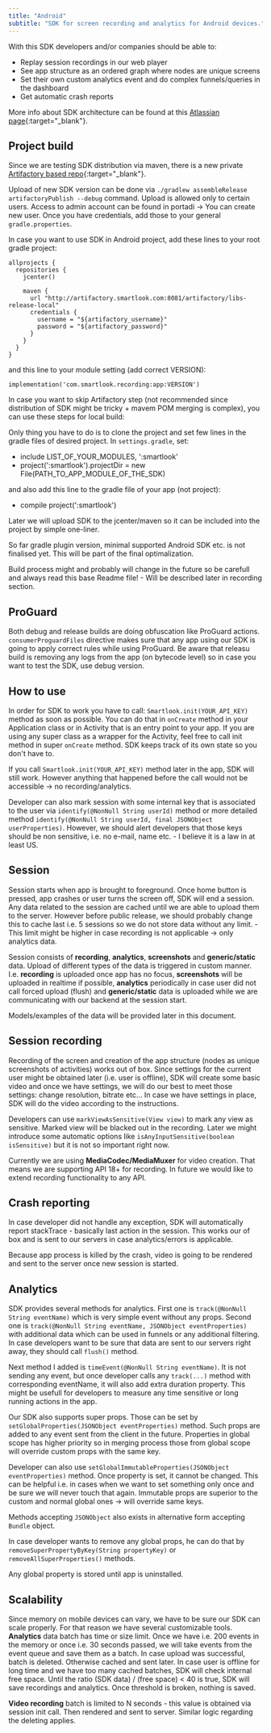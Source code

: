 ```yaml
---
title: "Android"
subtitle: "SDK for screen recording and analytics for Android devices."
---
```


With this SDK developers and/or companies should be able to:

* Replay session recordings in our web player
* See app structure as an ordered graph where nodes are unique screens
* Set their own custom analytics event and do complex funnels/queries in the dashboard
* Get automatic crash reports

More info about SDK architecture can be found at this [Atlassian page](https://smartsupp.atlassian.net/wiki/spaces/DEV/pages/30539777/Android+SDK){:target="_blank"}.

## Project build

Since we are testing SDK distribution via maven, there is a new private [Artifactory based repo](http://artifactory.smartlook.com:8081/artifactory/){:target="_blank"}.

Upload of new SDK version can be done via `./gradlew assembleRelease artifactoryPublish --debug` command. Upload is allowed only to certain users. Access to admin account can be found in portadi -> You can create new user. Once you have credentials, add those to your general `gradle.properties`.

In case you want to use SDK in Android project, add these lines to your root gradle project:

```android
allprojects {
  repositories {
    jcenter()

    maven {
      url "http://artifactory.smartlook.com:8081/artifactory/libs-release-local"
      credentials {
        username = "${artifactory_username}"
        password = "${artifactory_password}"
      }
    }
  }
}
```

and this line to your module setting (add correct VERSION):

`implementation('com.smartlook.recording:app:VERSION')`

In case you want to skip Artifactory step (not recommended since distribution of SDK might be tricky + mavem POM merging is complex), you can use these steps for local build:

Only thing you have to do is to clone the project and set few lines in the gradle files of desired project. In `settings.gradle`, set:

* include LIST_OF_YOUR_MODULES, ':smartlook'
* project(':smartlook').projectDir = new File(PATH_TO_APP_MODULE_OF_THE_SDK)

and also add this line to the gradle file of your app (not project):

* compile project(':smartlook')

Later we will upload SDK to the jcenter/maven so it can be included into the project by simple one-liner.

So far gradle plugin version, minimal supported Android SDK etc. is not finalised yet. This will be part of the final optimalization.

Build process might and probably will change in the future so be carefull and always read this base Readme file! - Will be described later in recording section.

## ProGuard
Both debug and release builds are doing obfuscation like ProGuard actions. `consumerProguardFiles` directive makes sure that any app using our SDK is going to apply correct rules while using ProGuard. Be aware that releasu build is removing any logs from the app (on bytecode level) so in case you want to test the SDK, use debug version.

## How to use
In order for SDK to work you have to call: `Smartlook.init(YOUR_API_KEY)` method as soon as possible. You can do that in `onCreate` method in your Application class or in Activity that is an entry point to your app. If you are using any super class as a wrapper for the Activity, feel free to call init method in super `onCreate` method. SDK keeps track of its own state so you don't have to.

If you call `Smartlook.init(YOUR_API_KEY)` method later in the app, SDK will still work. However anything that happened before the call would not be accessible -> no recording/analytics.

Developer can also mark session with some internal key that is associated to the user via `identify(@NonNull String userId)` method or more detailed method `identify(@NonNull String userId, final JSONObject userProperties)`. However, we should alert developers that those keys should be non sensitive, i.e. no e-mail, name etc. - I believe it is a law in at least US.

## Session
Session starts when app is brought to foreground. Once home button is pressed, app crashes or user turns the screen off, SDK will end a session. Any data related to the session are cached until we are able to upload them to the server. However before public release, we should probably change this to cache last i.e. 5 sessions so we do not store data without any limit. - This limit might be higher in case recording is not applicable -> only analytics data.

Session consists of **recording**, **analytics**, **screenshots** and **generic/static** data. Upload of different types of the data is triggered in custom manner. I.e. **recording** is uploaded once app has no focus, **screenshots** will be uploaded in realtime if possible, **analytics** periodically in case user did not call forced upload (flush) and **generic/static** data is uploaded while we are communicating with our backend at the session start.

Models/examples of the data will be provided later in this document.

## Session recording
Recording of the screen and creation of the app structure (nodes as unique screenshots of activities) works out of box. Since settings for the current user might be obtained later (i.e. user is offline), SDK will create some basic video and once we have settings, we will do our best to meet those settings: change resolution, bitrate etc... In case we have settings in place, SDK will do the video according to the instructions.

Developers can use `markViewAsSensitive(View view)` to mark any view as sensitive. Marked view will be blacked out in the recording. Later we might introduce some automatic options like `isAnyInputSensitive(boolean isSensitive)` but it is not so important right now.

Currently we are using **MediaCodec/MediaMuxer** for video creation. That means we are supporting API 18+ for recording. In future we would like to extend recording functionality to any API.

## Crash reporting
In case developer did not handle any exception, SDK will automatically report stackTrace - basically last action in the session. This works our of box and is sent to our servers in case analytics/errors is applicable.

Because app process is killed by the crash, video is going to be rendered and sent to the server once new session is started.

## Analytics
SDK provides several methods for analytics. First one is `track(@NonNull String eventName)` which is very simple event without any props. Second one is `track(@NonNull String eventName, JSONObject eventProperties)` with additional data which can be used in funnels or any additional filtering. In case developers want to be sure that data are sent to our servers right away, they should call `flush()` method.

Next method I added is `timeEvent(@NonNull String eventName)`. It is not sending any event, but once developer calls any `track(...)` method with corresponding eventName, it will also add extra duration property. This might be usefull for developers to measure any time sensitive or long running actions in the app.

Our SDK also supports super props. Those can be set by `setGlobalProperties(JSONObject eventProperties)` method. Such props are added to any event sent from the client in the future. Properties in global scope has higher priority so in merging process those from global scope will override custom props with the same key.

Developer can also use `setGlobalImmutableProperties(JSONObject eventProperties)` method. Once property is set, it cannot be changed. This can be helpful i.e. in cases when we want to set something only once and be sure we will never touch that again.
Immutable props are superior to the custom and normal global ones -> will override same keys.

Methods accepting `JSONObject` also exists in alternative form accepting `Bundle` object.

In case developer wants to remove any global props, he can do that by `removeSuperPropertyByKey(String propertyKey)` or `removeAllSuperProperties()` methods.

Any global property is stored until app is uninstalled.

## Scalability
Since memory on mobile devices can vary, we have to be sure our SDK can scale properly. For that reason we have several customizable tools. **Analytics** data batch has time or size limit. Once we have i.e. 200 events in the memory or once i.e. 30 seconds passed, we will take events from the event queue and save them as a batch. In case upload was successful, batch is deleted. Otherwise cached and sent later. In case user is offline for long time and we have too many cached batches, SDK will check internal free space. Until the ratio (SDK data) / (free space) < 40 is true, SDK will save recordings and analytics. Once threshold is broken, nothing is saved.

**Video recording** batch is limited to N seconds - this value is obtained via session init call. Then rendered and sent to server. Similar logic regarding the deleting applies.
